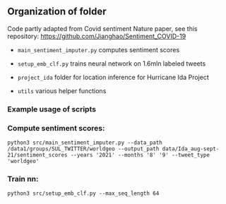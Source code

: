 ## Organization of folder

Code partly adapted from Covid sentiment Nature paper, see this repository: https://github.com/Jianghao/Sentiment_COVID-19

- `main_sentiment_imputer.py` computes sentiment scores

- `setup_emb_clf.py` trains neural network on 1.6mln labeled tweets

- `project_ida` folder for location inference for Hurricane Ida Project

- `utils` various helper functions

### Example usage of scripts

### Compute sentiment scores:
```
python3 src/main_sentiment_imputer.py --data_path /data1/groups/SUL_TWITTER/worldgeo --output_path data/Ida_aug-sept-21/sentiment_scores --years '2021' --months '8' '9' --tweet_type 'worldgeo'
```

### Train nn:
```
python3 src/setup_emb_clf.py --max_seq_length 64
```


